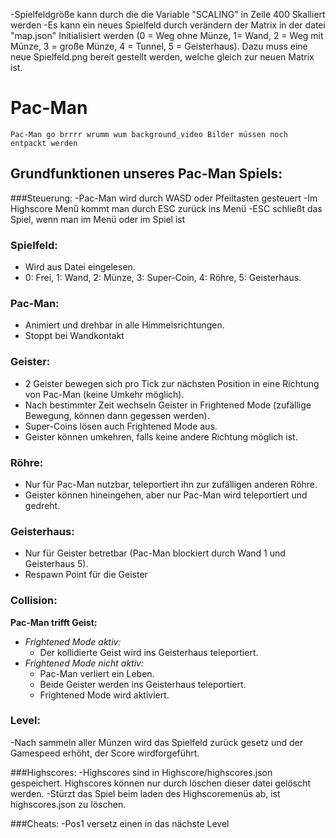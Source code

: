 -Spielfeldgröße kann durch die die Variable "SCALING" in Zeile 400 Skalliert werden
-Es kann ein neues Spielfeld durch verändern der Matrix in der datei "map.json" Initialisiert werden (0 = Weg ohne Münze, 1= Wand, 2 = Weg mit Münze, 3 = große Münze, 4 = Tunnel, 5 = Geisterhaus). Dazu muss eine neue Spielfeld.png bereit gestellt werden, welche gleich zur neuen Matrix ist. 

# Pac-Man
	Pac-Man go brrrr wrumm wum background_video Bilder müssen noch entpackt werden

## Grundfunktionen unseres Pac-Man Spiels:

###Steuerung:
-Pac-Man wird durch WASD oder Pfeiltasten gesteuert
-Im Highscore Menü kommt man durch ESC zurück ins Menü
-ESC schließt das Spiel, wenn man im Menü oder im Spiel ist

### Spielfeld:
- Wird aus Datei eingelesen.
- 0: Frei, 1: Wand, 2: Münze, 3: Super-Coin, 4: Röhre, 5: Geisterhaus.

### Pac-Man:
- Animiert und drehbar in alle Himmelsrichtungen.
- Stoppt bei Wandkontakt

### Geister:
- 2 Geister bewegen sich pro Tick zur nächsten Position in eine Richtung von Pac-Man (keine Umkehr möglich).
- Nach bestimmter Zeit wechseln Geister in Frightened Mode (zufällige Bewegung, können dann gegessen werden).
- Super-Coins lösen auch Frightened Mode aus.
- Geister können umkehren, falls keine andere Richtung möglich ist.

### Röhre:
- Nur für Pac-Man nutzbar, teleportiert ihn zur zufälligen anderen Röhre.
- Geister können hineingehen, aber nur Pac-Man wird teleportiert und gedreht.

### Geisterhaus:
- Nur für Geister betretbar (Pac-Man blockiert durch Wand 1 und Geisterhaus 5). 
- Respawn Point für die Geister

### Collision:
**Pac-Man trifft Geist:**
 - *Frightened Mode aktiv:*
   - Der kollidierte Geist wird ins Geisterhaus teleportiert.
 - *Frightened Mode nicht aktiv:*
   - Pac-Man verliert ein Leben.
   - Beide Geister werden ins Geisterhaus teleportiert.
   - Frightened Mode wird aktiviert.

### Level:
-Nach sammeln aller Münzen wird das Spielfeld zurück gesetz und der Gamespeed erhöht, der Score wirdforgeführt. 

###Highscores:
-Highscores sind in Highscore/highscores.json gespeichert. Highscores können nur durch löschen dieser datei gelöscht werden.
-Stürzt das Spiel beim laden des Highscoremenüs ab, ist highscores.json zu löschen.

###Cheats:
-Pos1 versetz einen in das nächste Level
